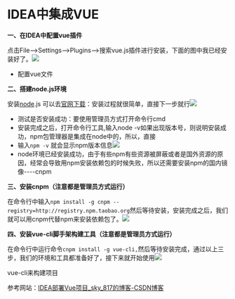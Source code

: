 # IDEA中集成VUE

**一、在IDEA中配置vue插件**

点击File-->Settings-->Plugins-->搜索vue.js插件进行安装，下面的图中我已经安装好了。![](https://image-for.oss-cn-guangzhou.aliyuncs.com/for-obsidian/Java_Study/2_%E5%AD%A6%E4%B9%A0%E7%AC%94%E8%AE%B0/1_Java%E8%AF%AD%E8%A8%80%E6%A0%B8%E5%BF%83/1_Java%E5%9F%BA%E7%A1%80/1_Java%E5%A4%8D%E4%B9%A0%E7%AC%94%E8%AE%B0/image-20230922184355938.png)
- 配置vue文件

**二、搭建node.js环境**

安装[node](https://so.csdn.net/so/search?q=node&spm=1001.2101.3001.7020).js 可以去[官网下载](https://nodejs.org/zh-cn/)：安装过程就很简单，直接下一步就行![](https://image-for.oss-cn-guangzhou.aliyuncs.com/for-obsidian/Java_Study/2_%E5%AD%A6%E4%B9%A0%E7%AC%94%E8%AE%B0/1_Java%E8%AF%AD%E8%A8%80%E6%A0%B8%E5%BF%83/1_Java%E5%9F%BA%E7%A1%80/1_Java%E5%A4%8D%E4%B9%A0%E7%AC%94%E8%AE%B0/image-20230922184402282.png)

- 测试是否安装成功：要使用管理员方式打开命令行cmd
- 安装完成之后，打开命令行工具,输入node -v如果出现版本号，则说明安装成功，npm包管理器是集成在node中的，所以，直接
- 输入`npm -v` 就会显示npm版本信息![](https://image-for.oss-cn-guangzhou.aliyuncs.com/for-obsidian/Java_Study/2_%E5%AD%A6%E4%B9%A0%E7%AC%94%E8%AE%B0/1_Java%E8%AF%AD%E8%A8%80%E6%A0%B8%E5%BF%83/1_Java%E5%9F%BA%E7%A1%80/1_Java%E5%A4%8D%E4%B9%A0%E7%AC%94%E8%AE%B0/image-20230922184405277.png)
- node环境已经安装成功，由于有些npm有些资源被屏蔽或者是国外资源的原因，经常会导致用npm安装依赖包的时候失败，所以还需要安装npm的国内镜像----cnpm

**三、安装cnpm（注意都是管理员方式运行）**

在命令行中输入`npm install -g cnpm --registry=http://registry.npm.taobao.org`然后等待安装，安装完成之后，我们就可以用cnpm代替npm来安装依赖包了。![](https://image-for.oss-cn-guangzhou.aliyuncs.com/for-obsidian/Java_Study/2_%E5%AD%A6%E4%B9%A0%E7%AC%94%E8%AE%B0/1_Java%E8%AF%AD%E8%A8%80%E6%A0%B8%E5%BF%83/1_Java%E5%9F%BA%E7%A1%80/1_Java%E5%A4%8D%E4%B9%A0%E7%AC%94%E8%AE%B0/image-20230922184409182.png)

**四、安装vue-cli脚手架构建工具（注意都是管理员方式运行）**

在命令行中运行命令`cnpm install -g vue-cli,`然后等待安装完成，通过以上三步，我们的环境和工具都准备好了，接下来就开始使用![](https://image-for.oss-cn-guangzhou.aliyuncs.com/for-obsidian/Java_Study/2_%E5%AD%A6%E4%B9%A0%E7%AC%94%E8%AE%B0/1_Java%E8%AF%AD%E8%A8%80%E6%A0%B8%E5%BF%83/1_Java%E5%9F%BA%E7%A1%80/1_Java%E5%A4%8D%E4%B9%A0%E7%AC%94%E8%AE%B0/image-20230922184412342.png)

vue-cli来构建项目

参考网站：[IDEA部署Vue项目_sky_817的博客-CSDN博客](https://blog.csdn.net/sky_817/article/details/89175223)



